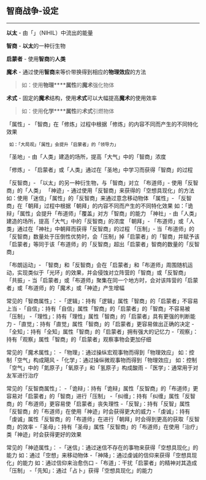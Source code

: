**智商战争**-**设定**
---
---
**以太** - 由「」（NIHIL）中流出的能量

**智商** - **以太**的一种衍生物

**启蒙者** - 使用**智商**的**人类**

**魔术** - 通过使用**智商**来等价带换得到相应的**物理效应**的方法
>如：使用**物理****属性**的**魔术**强化物体
	 
**术式** - 固定的**魔术**结构，使用**术式**可以大幅提高**魔术**的使用效率
>如：使用**化学****属性**的**术式**引燃物体
	 
「属性」- 「智商」在「修炼」过程中根据「修炼」的内容不同而产生的不同特化效果

	 如：「大局观」「属性」会提升「启蒙者」的「领导力」
	 
「圣地」- 由「人类」建造的场所，提高「大气」中的「智商」浓度

「修炼」- 「启蒙者」或「人类」通过在「圣地」中学习而获得「智商」的过程

「反智商」- 「以太」的另一种衍生物，与「智商」对立
「布道师」- 使用「反智商」的「人类」
「神迹」- 通过使用「反智商」来获得的「空想具现化」的方法
	 如：使用「迷信」「属性」的「反智商」来通过意念移动物体
「属性」- 「反智商」在「朝拜」过程中根据「朝拜」的内容不同而产生的不同特化效果
	 如：「诡辩」「属性」会提升「布道师」「覆盖」对方「智商」的能力
「神社」- 由「人类」建造的场所，提高「大气」中的「反智商」的浓度
「朝拜」- 「布道师」或「人类」通过在「神社」中朝拜而获得「反智商」的过程
「压制」- 当「布道师」的「反智商」数量处于压倒性优势时，会「压制」掉「启蒙者」的「智商」并赋予该「启蒙者」等同于该「布道师」的「反智商」超出「启蒙者」智商的数量的「反智商」

「布朗运动」- 「智商」和「反智商」会在「启蒙者」和「布道师」周围随机运动，实现类似于「光环」的效果，并会侵蚀对立阵营的「智商」或「反智商」
「共振」- 当「启蒙者」或「布道师」聚集在同一个地方时，会对该阵营的「启蒙者」或「布道师」的「魔术」或「神迹」产生增幅

常见的「智商属性」：
-「逻辑」：持有「逻辑」属性「智商」的「启蒙者」不容易上当
-「自信」：持有「自信」属性「智商」的「启蒙者」的「智商」不容易被「压制」
-「理性」：持有「理性」属性「智商」的「启蒙者」具有更强的判断能力
-「直觉」：持有「直觉」属性「智商」的「启蒙者」更容易做出正确的决定
-「全知」：持有「全知」属性「智商」的「启蒙者」拥有强大的记忆力
-「观察」：持有「观察」属性「智商」的「启蒙者」观察事物会更加仔细

常见的「魔术属性」：
-「物理」：通过操纵宏观事物而得到「物理效应」
	如：控制「空气」构成飓风
-「化学」：通过操纵微观事物而得到「物理效应」
	如：控制「空气」中的「氮原子」「氧原子」和「氢原子」构成酸雨
-「医学」：通常用于对友军进行治疗

常见的「反智商属性」：
-「诡辩」：持有「诡辩」属性「反智商」的「布道师」更容易对「启蒙者」的「智商」进行「压制」
-「纠缠」：持有「纠缠」属性「反智商」的「布道师」更容易使「启蒙者」丧失理性
-「反智」：持有「反智」属性「反智商」的「布道师」在使用「神迹」时会获得更大的威力
-「虔诚」：持有「虔诚」属性「反智商」的「布道师」在进行「朝拜」时会得到更高的获取「反智商」的效率
-「圣母」：持有「圣母」属性「反智商」的「布道师」在使用「治疗」类「神迹」时会获得更好的效果

常见的「神迹属性」：
-「迷信」：通过迷信不存在的事物来获得「空想具现化」的能力
	如：通过「空想」来移动物体
-「神降」：通过虔诚的信仰来获得「空想具现化」的能力
	如：通过信仰来治愈伤口
-「布道」：干扰「启蒙者」的精神对其造成「压制」
-「先知」：通过「占卜」获得「空想具现化」的能力
